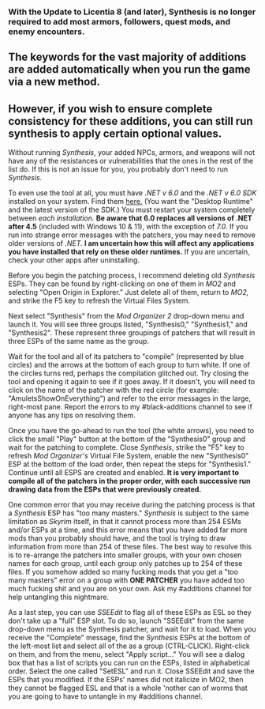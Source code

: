 ### With the Update to Licentia 8 (and later), Synthesis is no longer required to add most armors, followers, quest mods, and enemy encounters.

## The keywords for the vast majority of additions are added automatically when you run the game via a new method.

## However, if you wish to ensure complete consistency for these additions, you can still run synthesis to apply certain optional values.

Without running _Synthesis_, your added NPCs, armors, and weapons will not have any of the resistances or vulnerabilities that the ones in the rest of the list do. If this is not an issue for you, you probably don't need to run _Synthesis._

To even use the tool at all, you must have _.NET v 6.0_ and the _.NET v 6.0 SDK_ installed on your system. Find them [here.](https://dotnet.microsoft.com/en-us/download/dotnet/6.0) (You want the "Desktop Runtime" and the latest version of the SDK.) You must restart your system completely between _each installation._ **Be aware that 6.0 replaces all versions of .NET after 4.5** (included with Windows 10 & 11), with the exception of _7.0._ If you run into strange error messages with the patchers, you may need to remove older versions of _.NET._ **I am uncertain how this will affect any applications you have installed that rely on these older runtimes.** If you are uncertain, check your other apps after uninstalling. 

Before you begin the patching process, I recommend deleting old _Synthesis_ ESPs. They can be found by right-clicking on one of them in _MO2_ and selecting "Open Origin in Explorer." Just delete all of them, return to _MO2,_ and strike the F5 key to refresh the Virtual Files System.

Next select "Synthesis" from the _Mod Organizer 2_ drop-down menu and launch it. You will see three groups listed, "Synthesis0," "Synthesis1," and "Synthesis2". These represent three groupings of patchers that will result in three ESPs of the same name as the group.

Wait for the tool and all of its patchers to "compile" (represented by blue circles) and the arrows at the bottom of each group to turn white. If one of the circles turns red, perhaps the compilation glitched out. Try closing the tool and opening it again to see if it goes away. If it doesn't, you will need to click on the name of the patcher with the red circle (for example: "AmuletsShowOnEverything") and refer to the error messages in the large, right-most pane. Report the errors to my #black-additions channel to see if anyone has any tips on resolving them.

Once you have the go-ahead to run the tool (the white arrows), you need to click the small "Play" button at the bottom of the "Synthesis0" group and wait for the patching to complete. Close _Synthesis_, strike the "F5" key to refresh _Mod Organizer's_ Virtual File System, enable the new "Synthesis0" ESP at the bottom of the load order, then repeat the steps for "Synthesis1." Continue until all ESPS are created and enabled. **It is very important to compile all of the patchers in the proper order, with each successive run drawing data from the ESPs that were previously created.**

One common error that you may receive during the patching process is that a _Synthesis_ ESP has "too many masters." _Synthesis_ is subject to the same limitation as _Skyrim_ itself, in that it cannot process more than 254 ESMs and/or ESPs at a time, and this error means that you have added far more mods than you probably should have, and the tool is trying to draw information from more than 254 of these files. The best way to resolve this is to re-arrange the patchers into smaller groups, with your own chosen names for each group, until each group only patches up to 254 of these files. If you somehow added so many fucking mods that you get a "too many masters" error on a group with **ONE PATCHER** you have added too much fucking shit and you are on your own. Ask my #additions channel for help untangling this nightmare. 

As a last step, you can use _SSEEdit_ to flag all of these ESPs as ESL so they don't take up a "full" ESP slot. To do so, launch "SSEEdit" from the same drop-down menu as the Synthesis patcher, and wait for it to load. When you receive the "Complete" message, find the _Synthesis_ ESPs at the bottom of the left-most list and select all of the as a group (CTRL-CLICK). Right-click on them, and from the menu, select "Apply script..." You will see a dialog box that has a list of scripts you can run on the ESPs, listed in alphabetical order. Select the one called "SetESL" and run it. Close SSEEdit and save the ESPs that you modified. If the ESPs' names did not italicize in MO2, then they cannot be flagged ESL and that is a whole 'nother can of worms that you are going to have to untangle in my #additions channel.
